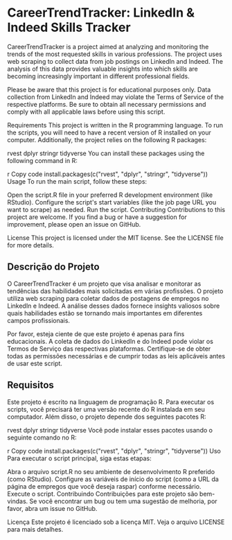 # CareerTrendTracker: LinkedIn & Indeed Skills Tracker


CareerTrendTracker is a project aimed at analyzing and monitoring the trends of the most requested skills in various professions. The project uses web scraping to collect data from job postings on LinkedIn and Indeed. The analysis of this data provides valuable insights into which skills are becoming increasingly important in different professional fields.

Please be aware that this project is for educational purposes only. Data collection from LinkedIn and Indeed may violate the Terms of Service of the respective platforms. Be sure to obtain all necessary permissions and comply with all applicable laws before using this script.

Requirements
This project is written in the R programming language. To run the scripts, you will need to have a recent version of R installed on your computer. Additionally, the project relies on the following R packages:

rvest
dplyr
stringr
tidyverse
You can install these packages using the following command in R:

r
Copy code
install.packages(c("rvest", "dplyr", "stringr", "tidyverse"))
Usage
To run the main script, follow these steps:

Open the script.R file in your preferred R development environment (like RStudio).
Configure the script's start variables (like the job page URL you want to scrape) as needed.
Run the script.
Contributing
Contributions to this project are welcome. If you find a bug or have a suggestion for improvement, please open an issue on GitHub.

License
This project is licensed under the MIT license. See the LICENSE file for more details.



## Descrição do Projeto
O CareerTrendTracker é um projeto que visa analisar e monitorar as tendências das habilidades mais solicitadas em várias profissões. O projeto utiliza web scraping para coletar dados de postagens de empregos no LinkedIn e Indeed. A análise desses dados fornece insights valiosos sobre quais habilidades estão se tornando mais importantes em diferentes campos profissionais.

Por favor, esteja ciente de que este projeto é apenas para fins educacionais. A coleta de dados do LinkedIn e do Indeed pode violar os Termos de Serviço das respectivas plataformas. Certifique-se de obter todas as permissões necessárias e de cumprir todas as leis aplicáveis antes de usar este script.

## Requisitos
Este projeto é escrito na linguagem de programação R. Para executar os scripts, você precisará ter uma versão recente do R instalada em seu computador. Além disso, o projeto depende dos seguintes pacotes R:

rvest
dplyr
stringr
tidyverse
Você pode instalar esses pacotes usando o seguinte comando no R:

r
Copy code
install.packages(c("rvest", "dplyr", "stringr", "tidyverse"))
Uso
Para executar o script principal, siga estas etapas:

Abra o arquivo script.R no seu ambiente de desenvolvimento R preferido (como RStudio).
Configure as variáveis de início do script (como a URL da página de empregos que você deseja raspar) conforme necessário.
Execute o script.
Contribuindo
Contribuições para este projeto são bem-vindas. Se você encontrar um bug ou tem uma sugestão de melhoria, por favor, abra um issue no GitHub.

Licença
Este projeto é licenciado sob a licença MIT. Veja o arquivo LICENSE para mais detalhes.



